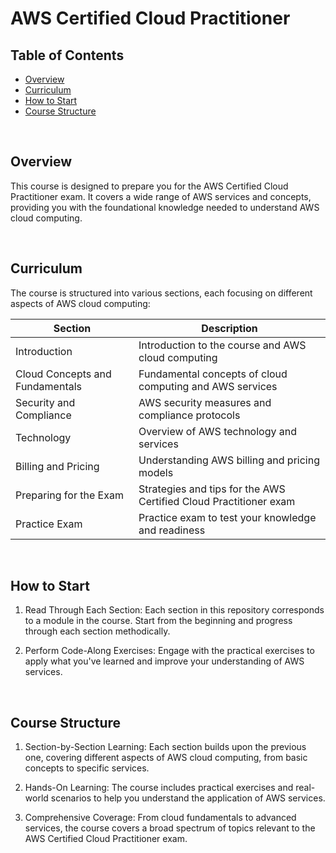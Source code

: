 <!-- omit in toc -->
# AWS Certified Cloud Practitioner
<!-- omit in toc -->
## Table of Contents
- [Overview](#overview)
- [Curriculum](#curriculum)
- [How to Start](#how-to-start)
- [Course Structure](#course-structure)

<br />

## Overview
This course is designed to prepare you for the AWS Certified Cloud Practitioner exam. It covers a wide range of AWS services and concepts, providing you with the foundational knowledge needed to understand AWS cloud computing.

<br /> 

## Curriculum
The course is structured into various sections, each focusing on different aspects of AWS cloud computing:

| Section | Description |
|---------|-------------|
| Introduction | Introduction to the course and AWS cloud computing |
| Cloud Concepts and Fundamentals | Fundamental concepts of cloud computing and AWS services |
| Security and Compliance | AWS security measures and compliance protocols |
| Technology | Overview of AWS technology and services |
| Billing and Pricing | Understanding AWS billing and pricing models |
| Preparing for the Exam | Strategies and tips for the AWS Certified Cloud Practitioner exam |
| Practice Exam | Practice exam to test your knowledge and readiness |

<br />

## How to Start
1. Read Through Each Section: Each section in this repository corresponds to a module in the course. Start from the beginning and progress through each section methodically.

2. Perform Code-Along Exercises: Engage with the practical exercises to apply what you've learned and improve your understanding of AWS services.

<br />

## Course Structure
1. Section-by-Section Learning: Each section builds upon the previous one, covering different aspects of AWS cloud computing, from basic concepts to specific services.

2. Hands-On Learning: The course includes practical exercises and real-world scenarios to help you understand the application of AWS services.

3. Comprehensive Coverage: From cloud fundamentals to advanced services, the course covers a broad spectrum of topics relevant to the AWS Certified Cloud Practitioner exam.


